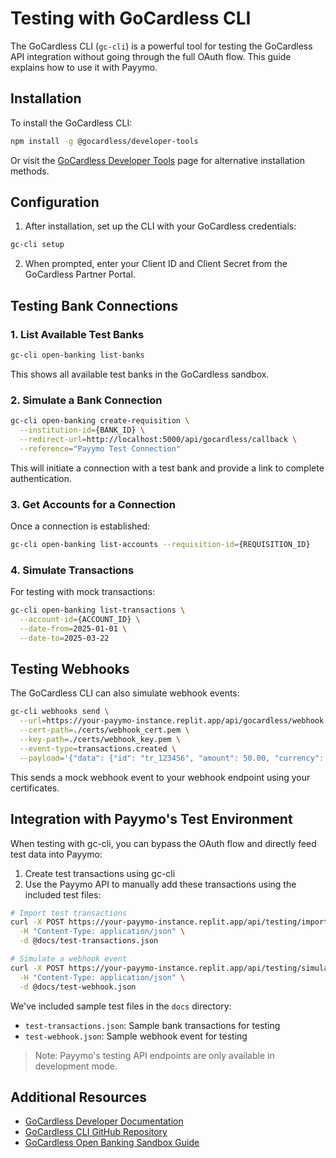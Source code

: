 # Testing with GoCardless CLI

The GoCardless CLI (`gc-cli`) is a powerful tool for testing the GoCardless API integration without going through the full OAuth flow. This guide explains how to use it with Payymo.

## Installation

To install the GoCardless CLI:

```bash
npm install -g @gocardless/developer-tools
```

Or visit the [GoCardless Developer Tools](https://developer.gocardless.com/developer-tools/gc-cli) page for alternative installation methods.

## Configuration

1. After installation, set up the CLI with your GoCardless credentials:

```bash
gc-cli setup
```

2. When prompted, enter your Client ID and Client Secret from the GoCardless Partner Portal.

## Testing Bank Connections

### 1. List Available Test Banks

```bash
gc-cli open-banking list-banks
```

This shows all available test banks in the GoCardless sandbox.

### 2. Simulate a Bank Connection

```bash
gc-cli open-banking create-requisition \
  --institution-id={BANK_ID} \
  --redirect-url=http://localhost:5000/api/gocardless/callback \
  --reference="Payymo Test Connection"
```

This will initiate a connection with a test bank and provide a link to complete authentication.

### 3. Get Accounts for a Connection

Once a connection is established:

```bash
gc-cli open-banking list-accounts --requisition-id={REQUISITION_ID}
```

### 4. Simulate Transactions

For testing with mock transactions:

```bash
gc-cli open-banking list-transactions \
  --account-id={ACCOUNT_ID} \
  --date-from=2025-01-01 \
  --date-to=2025-03-22
```

## Testing Webhooks

The GoCardless CLI can also simulate webhook events:

```bash
gc-cli webhooks send \
  --url=https://your-payymo-instance.replit.app/api/gocardless/webhook \
  --cert-path=./certs/webhook_cert.pem \
  --key-path=./certs/webhook_key.pem \
  --event-type=transactions.created \
  --payload='{"data": {"id": "tr_123456", "amount": 50.00, "currency": "GBP", "description": "Test Payment"}}'
```

This sends a mock webhook event to your webhook endpoint using your certificates.

## Integration with Payymo's Test Environment

When testing with gc-cli, you can bypass the OAuth flow and directly feed test data into Payymo:

1. Create test transactions using gc-cli
2. Use the Payymo API to manually add these transactions using the included test files:

```bash
# Import test transactions
curl -X POST https://your-payymo-instance.replit.app/api/testing/import-transactions \
  -H "Content-Type: application/json" \
  -d @docs/test-transactions.json

# Simulate a webhook event
curl -X POST https://your-payymo-instance.replit.app/api/testing/simulated-webhook \
  -H "Content-Type: application/json" \
  -d @docs/test-webhook.json
```

We've included sample test files in the `docs` directory:
- `test-transactions.json`: Sample bank transactions for testing
- `test-webhook.json`: Sample webhook event for testing

> Note: Payymo's testing API endpoints are only available in development mode.

## Additional Resources

- [GoCardless Developer Documentation](https://developer.gocardless.com/api-reference)
- [GoCardless CLI GitHub Repository](https://github.com/gocardless/developer-tools)
- [GoCardless Open Banking Sandbox Guide](https://developer.gocardless.com/open-banking/integration-guide/sandbox-testing)